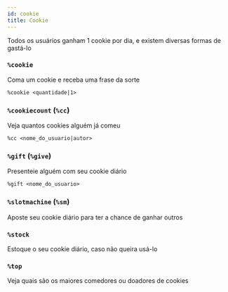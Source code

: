 ```yaml
---
id: cookie
title: Cookie
---
```


Todos os usuários ganham 1 cookie por dia, e existem diversas formas de gastá-lo

### `%cookie`
Coma um cookie e receba uma frase da sorte
```
%cookie <quantidade|1>
```

### `%cookiecount` (`%cc`)
Veja quantos cookies alguém já comeu
```
%cc <nome_do_usuario|autor>
```

### `%gift` (`%give`)
Presenteie alguém com seu cookie diário
```
%gift <nome_do_usuario>
```

### `%slotmachine` (`%sm`)
Aposte seu cookie diário para ter a chance de ganhar outros

### `%stock`
Estoque o seu cookie diário, caso não queira usá-lo

### `%top`
Veja quais são os maiores comedores ou doadores de cookies

